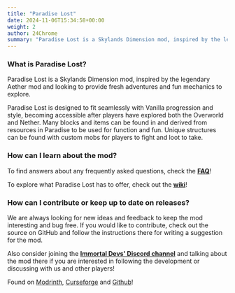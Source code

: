 ```yaml
---
title: "Paradise Lost"
date: 2024-11-06T15:34:58+00:00
weight: 2
author: 24Chrome
summary: "Paradise Lost is a Skylands Dimension mod, inspired by the legendary Aether mod and looking to provide fresh adventures and fun mechanics to explore."
---
```



### What is Paradise Lost?

Paradise Lost is a Skylands Dimension mod, inspired by the legendary Aether mod and looking to provide fresh adventures and fun mechanics to explore. 

Paradise Lost is designed to fit seamlessly with Vanilla progression and style, becoming accessible after players have explored both the Overworld and Nether. Many blocks and items can be found in and derived from resources in Paradise to be used for function and fun. Unique structures can be found with custom mobs for players to fight and loot to take.

### How can I learn about the mod?

To find answers about any frequently asked questions, check the **[FAQ](/faq/)**!

To explore what Paradise Lost has to offer, check out the **[wiki](/wiki/paradise-lost/)**!

### How can I contribute or keep up to date on releases?

We are always looking for new ideas and feedback to keep the mod interesting and bug free. If you would like to contribute, check out the source on GitHub and follow the instructions there for writing a suggestion for the mod.

Also consider joining the **[Immortal Devs' Discord channel](https://discord.com/invite/TvuNtNYEvr)** and talking about the mod there if you are interested in following the development or discussing with us and other players!

Found on [Modrinth](https://modrinth.com/mod/paradise-lost), [Curseforge](https://www.curseforge.com/minecraft/mc-mods/paradise-lost) and [Github](https://github.com/devs-immortal/Paradise-Lost/releases)!